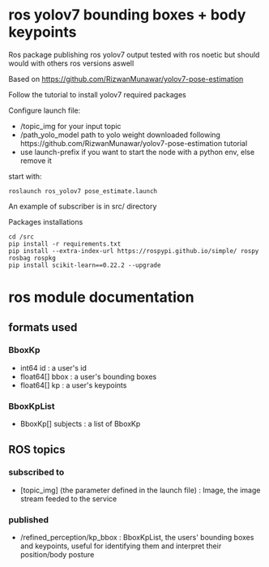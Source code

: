 # ros yolov7 bounding boxes + body keypoints
Ros package publishing ros yolov7 output tested with ros noetic but should would with others ros versions aswell <br/>

Based on https://github.com/RizwanMunawar/yolov7-pose-estimation <br/>

Follow the tutorial to install yolov7 required packages <br/>

Configure launch file: <br/>
<ul>
  <li>/topic_img for your input topic</li>
  <li>/path_yolo_model path to yolo weight downloaded following https://github.com/RizwanMunawar/yolov7-pose-estimation tutorial</li>
  <li>use launch-prefix if you want to start the node with a python env, else remove it</li>
</ul>

start with: 
<pre><code>roslaunch ros_yolov7 pose_estimate.launch
</code></pre>

An example of subscriber is in src/ directory

Packages installations
    
    cd /src
    pip install -r requirements.txt
    pip install --extra-index-url https://rospypi.github.io/simple/ rospy rosbag rospkg
    pip install scikit-learn==0.22.2 --upgrade
# ros module documentation
## formats used
### BboxKp
- int64 id : a user's id
- float64[] bbox : a user's bounding boxes
- float64[] kp : a user's keypoints
### BboxKpList
- BboxKp[] subjects : a list of BboxKp
## ROS topics
### subscribed to
- [topic_img] (the parameter defined in the launch file) : Image, the image stream feeded to the service
### published
- /refined_perception/kp_bbox : BboxKpList, the users' bounding boxes and keypoints, useful for identifying them and interpret their position/body posture
